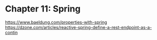 # Chapter 11: Spring


https://www.baeldung.com/properties-with-spring
https://dzone.com/articles/reactive-spring-define-a-rest-endpoint-as-a-contin
